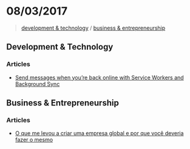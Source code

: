 # 08/03/2017

> [development & technology](#development--technology) / [business & entrepreneurship](#business--entrepreneurship)


## Development & Technology

### Articles
- [Send messages when you’re back online with Service Workers and Background Sync](https://www.twilio.com/blog/2017/02/send-messages-when-youre-back-online-with-service-workers-and-background-sync.html)


## Business & Entrepreneurship

### Articles
- [O que me levou a criar uma empresa global e por que você deveria fazer o mesmo](https://medium.com/vers%C3%A3o-txt/o-que-me-levou-a-criar-uma-empresa-global-e-por-que-voc%C3%AA-deveria-fazer-o-mesmo-92aa697f95a6#.7d2r9vl6s)